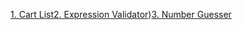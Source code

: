 [1. Cart List](https://chatro-league.github.io/AssignmentsBB/Assignement1)[2. Expression Validator](https://chatro-league.github.io/AssignmentsBB/Assignment2))[3. Number Guesser](https://chatro-league.github.io/AssignmentsBB/Assignement3)
